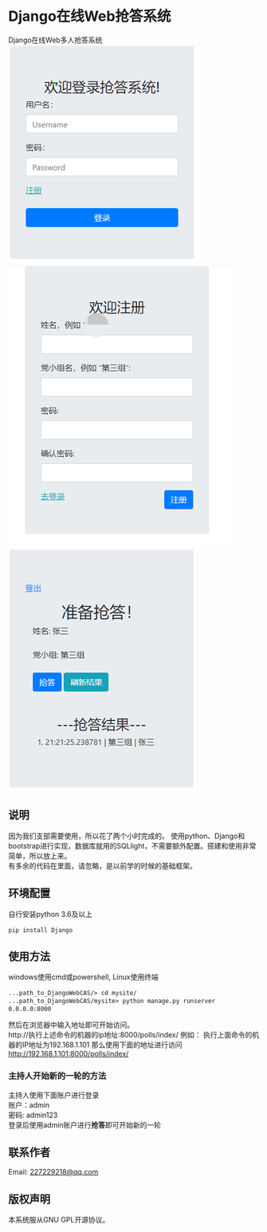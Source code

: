 # Django在线Web抢答系统

Django在线Web多人抢答系统  
![login](login.png)  
![register](register.png)  
![qiangda](qiangda.png)  

## 说明
因为我们支部需要使用，所以花了两个小时完成的。
使用python、Django和bootstrap进行实现，数据库就用的SQLlight，不需要额外配置。搭建和使用非常简单，所以放上来。  
有多余的代码在里面，请忽略，是以前学的时候的基础框架。  

## 环境配置

自行安装python 3.6及以上
```
pip install Django
```
## 使用方法
windows使用cmd或powershell, Linux使用终端

```
...path_to_DjangoWebCAS/> cd mysite/
...path_to_DjangoWebCAS/mysite> python manage.py runserver 0.0.0.0:8000
```

然后在浏览器中输入地址即可开始访问。  
http://执行上述命令的机器的ip地址:8000/polls/index/
例如：
执行上面命令的机器的IP地址为192.168.1.101
那么使用下面的地址进行访问  
http://192.168.1.101:8000/polls/index/

### 主持人开始新的一轮的方法
主持人使用下面账户进行登录  
账户：admin  
密码: admin123  
登录后使用admin账户进行**抢答**即可开始新的一轮

## 联系作者
Email: 227229218@qq.com

## 版权声明
本系统服从GNU GPL开源协议。
